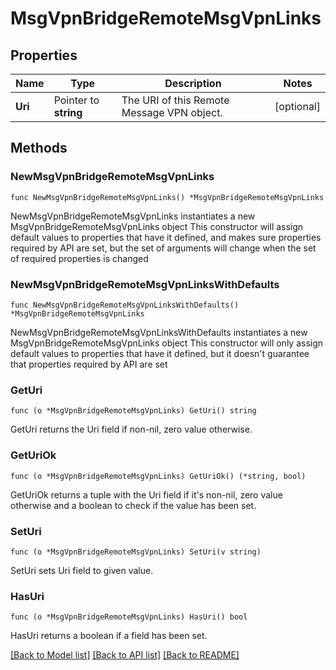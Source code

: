 # MsgVpnBridgeRemoteMsgVpnLinks

## Properties

Name | Type | Description | Notes
------------ | ------------- | ------------- | -------------
**Uri** | Pointer to **string** | The URI of this Remote Message VPN object. | [optional] 

## Methods

### NewMsgVpnBridgeRemoteMsgVpnLinks

`func NewMsgVpnBridgeRemoteMsgVpnLinks() *MsgVpnBridgeRemoteMsgVpnLinks`

NewMsgVpnBridgeRemoteMsgVpnLinks instantiates a new MsgVpnBridgeRemoteMsgVpnLinks object
This constructor will assign default values to properties that have it defined,
and makes sure properties required by API are set, but the set of arguments
will change when the set of required properties is changed

### NewMsgVpnBridgeRemoteMsgVpnLinksWithDefaults

`func NewMsgVpnBridgeRemoteMsgVpnLinksWithDefaults() *MsgVpnBridgeRemoteMsgVpnLinks`

NewMsgVpnBridgeRemoteMsgVpnLinksWithDefaults instantiates a new MsgVpnBridgeRemoteMsgVpnLinks object
This constructor will only assign default values to properties that have it defined,
but it doesn't guarantee that properties required by API are set

### GetUri

`func (o *MsgVpnBridgeRemoteMsgVpnLinks) GetUri() string`

GetUri returns the Uri field if non-nil, zero value otherwise.

### GetUriOk

`func (o *MsgVpnBridgeRemoteMsgVpnLinks) GetUriOk() (*string, bool)`

GetUriOk returns a tuple with the Uri field if it's non-nil, zero value otherwise
and a boolean to check if the value has been set.

### SetUri

`func (o *MsgVpnBridgeRemoteMsgVpnLinks) SetUri(v string)`

SetUri sets Uri field to given value.

### HasUri

`func (o *MsgVpnBridgeRemoteMsgVpnLinks) HasUri() bool`

HasUri returns a boolean if a field has been set.


[[Back to Model list]](../README.md#documentation-for-models) [[Back to API list]](../README.md#documentation-for-api-endpoints) [[Back to README]](../README.md)


